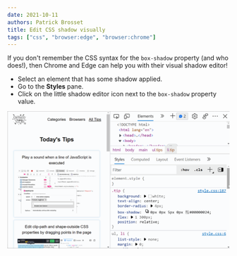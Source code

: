 ```yaml
---
date: 2021-10-11
authors: Patrick Brosset
title: Edit CSS shadow visually
tags: ["css", "browser:edge", "browser:chrome"]
---
```

If you don't remember the CSS syntax for the `box-shadow` property (and who does!), then Chrome and Edge can help you with their visual shadow editor!

* Select an element that has some shadow applied.
* Go to the **Styles** pane.
* Click on the little shadow editor icon next to the `box-shadow` property value.

![Animation showing the shadow editor in Edge's Styles pane.](/assets/img/edit-shadow.gif)

